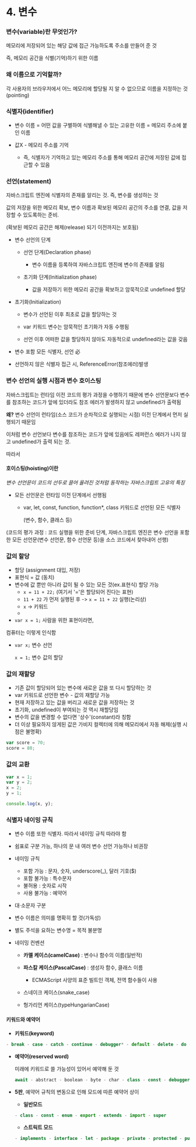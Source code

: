 # 4. 변수

### 변수(variable)란 무엇인가?

메모리에 저장되어 있는 해당 값에 접근 가능하도록 주소를 만들어 준 것

즉, 메모리 공간을 식별(기억)하기 위한 이름

### 왜 이름으로 기억할까?

각 사용자의 브라우저에서 어느 메모리에 할당될 지 알 수 없으므로 이름을 지정하는 것 (pointing)



### 식별자(identifier)

* 변수 이름 = 어떤 값을 구별하여 식별해낼 수 있는 고유한 이름 = 메모리 주소에 붙인 이름

* 값X - 메모리 주소를 기억
  * 즉, 식별자가 기억하고 있는 메모리 주소를 통해 메모리 공간에 저장된 값에 접근할 수 있음



### 선언(statement)

자바스크립트 엔진에 식별자의 존재를 알리는 것. 즉, 변수를 생성하는 것

값의 저장을 위한 메모리 확보, 변수 이름과 확보된 메모리 공간의 주소를 연결, 값을 저장할 수 있도록하는 준비. 

(확보된 메모리 공간은 해제(release) 되기 이전까지는 보호됨)



* 변수 선언의 단계
  * 선언 단계(Declaration phase)

    * 변수 이름을 등록하여 자바스크립트 엔진에 변수의 존재를 알림

  * 초기화 단계(Initialization phase)

    * 값을 저장하기 위한 메모리 공간을 확보하고 암묵적으로 undefined 할당



* 초기화(Initialization)

  * 변수가 선언된 이후 최초로 값을 할당하는 것

  * var 키워드 변수는 암묵적인 초기화가 자동 수행됨

  * 선언 이후 어떠한 값을 할당하지 않아도 자동적으로 undefined라는 값을 갖음



* 변수 포함 모든 식별자, 선언 必
* 선언하지 않은 식별자 접근 시, ReferenceError(참조에러)발생



### 변수 선언의 실행 시점과 변수 호이스팅

자바스크립트는 런타임 이전 코드의 평가 과정을 수행하기 때문에 변수 선언문보다 변수를 참조하는 코드가 앞에 있더라도 참조 에러가 발생하지 않고 undefined가 출력됨

**왜?** 변수 선언이 런타임(소스 코드가 순차적으로 실행되는 시점) 이전 단계에서 먼저 실행되기 때문임



이처럼 변수 선언보다 변수를 참조하는 코드가 앞에 있음에도 레퍼런스 에러가 나지 않고 undefined가 출력 되는 것. 



따라서

#### 호이스팅(hoisting)이란

*변수 선언문이 코드의 선두로 끌어 올려진 것처럼 동작하는 자바스크립트 고유의 특징*



* 모든 선언문은 런타임 이전 단계에서 선행됨

  * var, let, const, function, function*, class 키워드로 선언된 모든 식별자

    (변수, 함수, 클래스 등)

    

(코드의 평가 과정 : 코드 실행을 위한 준비 단계, 자바스크립트 엔진은 변수 선언을 포함한 모든 선언문(변수 선언문, 함수 선언문 등)을 소스 코드에서 찾아내어 선행)



### 값의 할당

* 할당 (assignment 대입, 저장)
* 표현식 = 값 (동치)
* 변수에 값 뿐만 아니라 값이 될 수 있는 모든 것(ex.표현식) 할당 가능
  * `x = 11 + 22;` (여기서 '='은 할당되어 진다는 표현) 
  * `11 + 22` 가 먼저 실행된 후 -> `x = 11 + 22` 실행(논리상)
  * `x` ->  키워드
  * 
* `var x = 1;` 사람을 위한 표현이라면,

컴퓨터는 이렇게 인식함

* `var x;` 변수 선언

  `x = 1;` 변수 값의 할당



### 값의 재할당

* 기존 값이 할당되어 있는 변수에 새로운 값을 또 다시 할당하는 것
* var 키워드로 선언한 변수 - 값의 재할당 가능
* 현재 저장하고 있는 값을 버리고 새로운 값을 저장하는 것
* 초기화, undefined이 부여되는 것 역시 재할당임
* 변수의 값을 변경할 수 없다면 '상수'(constant)라 칭함
* 더 이상 필요하지 않게된 값은 가비지 컬렉터에 의해 메모리에서 자동 해제(실행 시점은 불명확)

```javascript
var score = 70;
score = 80;
```



### 값의 교환

```javascript
var x = 1;
var y = 2;
x = 2;
y = 1;

console.log(x, y);
```



### 식별자 네이밍 규칙

* 변수 이름 또한 식별자. 따라서 네이밍 규칙 따라야 함 
* 쉼표로 구분 가능, 하나의 문 내 여러 변수 선언 가능하나 비권장
* 네이밍 규칙
  *  포함 가능 : 문자, 숫자, underscore(_), 달러 기호($) 
  * 포함 불가능 : 특수문자
  * 불허용 : 숫자로 시작
  * 사용 불가능 : 예약어
* 대·소문자 구분
* 변수 이름은 의미를 명확히 할 것(가독성)
* 별도 주석을 요하는 변수명 = 목적 불분명
* 네이밍 컨벤션

  * **카멜 케이스(camelCase)** : 변수나 함수의 이름(일반적)
  * **파스칼 케이스(PascalCase)** : 생성자 함수, 클래스 이름
    * ECMAScript 사양의 표준 빌트인 객체, 전역 함수들이 사용

  * 스네이크 케이스(snake_case)
  * 헝가리언 케이스(typeHungarianCase)



#### 키워드와 예약어

* **키워드(keyword)**

```javascript
- break - case - catch - continue - debugger* - default - delete - do - else - finally - for - function - if - in - instanceof - new - return - switch - this - throw - try - typeof - var - void - while - with
```



* **예약어(reserved word)**

  미래에 키워드로 쓸 가능성이 있어서 예약해 둔 것 

  ```javascript
  await - abstract - boolean - byte - char - class - const - debugger - double - enum - export - extends - final - float - goto - implements - import - int - interface - long - native - package - private - protected - public - short - static - super - synchronized - throws - transient - volatile
  ```



* **5판**, 예약어 규칙의 변동으로 인해 모드에 따른 예약어 상이

  * **일반모드**

  ```javascript
  - class - const - enum - export - extends - import - super
  ```

  

  * **스트릭트 모드**

  ```javascript
  - implements - interface - let - package - private - protected - public - static - yield
  ```

  